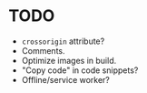 # TODO

- `crossorigin` attribute?
- Comments.
- Optimize images in build.
- "Copy code" in code snippets?
- Offline/service worker?
